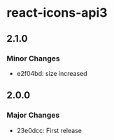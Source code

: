# react-icons-api3

## 2.1.0

### Minor Changes

- e2f04bd: size increased

## 2.0.0

### Major Changes

- 23e0dcc: First release
